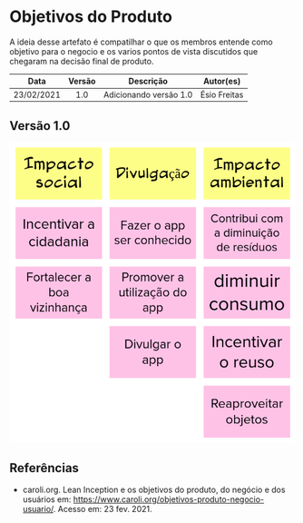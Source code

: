 # Objetivos do Produto

A ideia desse artefato é compatilhar o que os membros entende como objetivo para o negocio e os varios pontos de vista discutidos que chegaram na decisão final de produto.

|    Data    | Versão |       Descrição        |  Autor(es)   |
| :--------: | :----: | :--------------------: | :----------: |
| 23/02/2021 |  1.0   | Adicionando versão 1.0 | Ésio Freitas |

## Versão 1.0

![](../../assets/img/lean/objetivo-produto.png)

## Referências

- caroli.org. Lean Inception e os objetivos do produto, do negócio e dos usuários em: https://www.caroli.org/objetivos-produto-negocio-usuario/. Acesso em: 23 fev. 2021.
